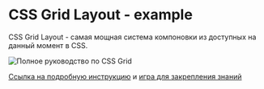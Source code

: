 # CSS Grid Layout - example
CSS Grid Layout - самая мощная система компоновки из доступных на данный момент в CSS.

![Полное руководство по CSS Grid](https://s3.amazonaws.com/wp-photos/wp-content/uploads/sites/5/2017/11/fb.74b85bb9.png "CSS Grid Layout")

[Ссылка на подробную инструкцию](https://tuhub.ru/posts/css-grid-complete-guide#prop-grid-auto-flow) и 
[игра для закрепления знаний](http://cssgridgarden.com/#ru)
